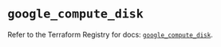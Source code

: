 # `google_compute_disk`

Refer to the Terraform Registry for docs: [`google_compute_disk`](https://registry.terraform.io/providers/hashicorp/google/6.34.1/docs/resources/compute_disk).

